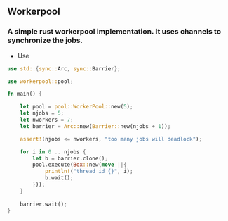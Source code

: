 ## Workerpool
### A simple rust workerpool implementation. It uses channels to synchronize the jobs.


* Use
```rust
use std::{sync::Arc, sync::Barrier};

use workerpool::pool;

fn main() {

    let pool = pool::WorkerPool::new(5);
    let njobs = 5;
    let nworkers = 7;
    let barrier = Arc::new(Barrier::new(njobs + 1));

    assert!(njobs <= nworkers, "too many jobs will deadlock");

    for i in 0 .. njobs {
        let b = barrier.clone();
        pool.execute(Box::new(move ||{
            println!("thread id {}", i);
            b.wait();
        }));
    }
    
    barrier.wait();
}
```
